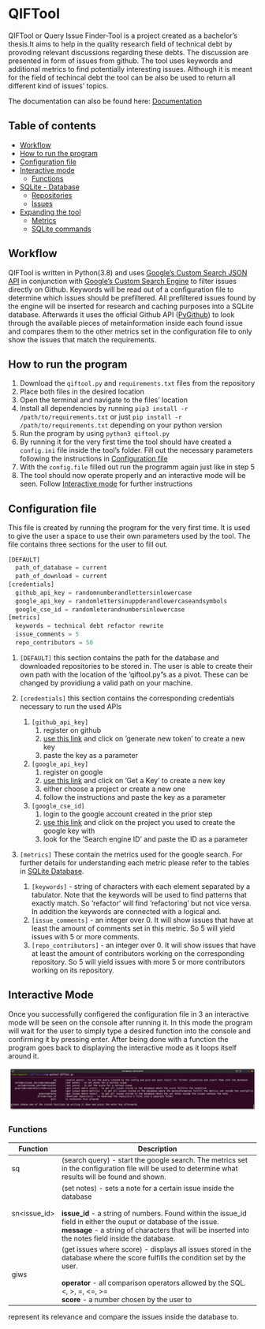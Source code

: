 # QIFTool

QIFTool  or  Query  Issue  Finder-Tool  is  a  project  created  as  a  bachelor’s  thesis.It  aims to  help  in the  quality  research field  of technical  debt  by provoding  relevant discussions regarding these debts. The discussion are presented in form of issues from github.  The tool uses keywords and additional metrics to find potentially interesting issues. Although it is meant for the field of techincal debt the tool can be also be used to return all different kind of issues’ topics.

The documentation can also be found here: [Documentation](QIFTool___Documentation.pdf)


## Table of contents

- [Workflow](#workflow)
- [How to run the program](#how_to)
- [Configuration file](#config)
- [Interactive mode](#interactive_mode)
  - [Functions](#im_functions)
- [SQLite - Database](#sqlite)
  - [Repositories](#sqlite_repositories)
  - [Issues](#sqlite_issues)
- [Expanding the tool](#expanding)
  - [Metrics](#ex_metrics)
  - [SQLite commands](#ex_sqlite)

## Workflow

QIFTool is written in Python(3.8) and uses [Google’s Custom Search JSON API](https://developers.google.com/custom-search/v1/overview) in conjunction with [Google’s Custom Search Engine](https://developers.google.com/custom-search) to filter issues directly on Github. Keywords will be read out of a configuration file to determine which issues should be prefiltered. All prefiltered issues found by the engine will be inserted for research and caching purposes into a SQLite database. Afterwards it uses the official Github API ([PyGithub](https://pygithub.readthedocs.io/en/latest/index.html)) to look through the available pieces of metainformation inside each found issue and compares them to the other metrics set in the configuration file to only show the issues that match the requirements.

## How to run the program <a name="how_to"/>


1. Download the `qiftool.py`  and `requirements.txt` files from the repository
1. Place both files in the desired location
1. Open the terminal and navigate to the files’ location
1. Install all dependencies by running `pip3 install -r /path/to/requirements.txt` or just `pip install -r /path/to/requirements.txt` depending on your python version
1. Run the program by using `python3 qiftool.py`
1. By running it for the very first time the tool should have created a `config.ini` file inside the tool’s folder. Fill out the necessary parameters following the instructions in [Configuration file](#config)
1. With the `config.file` filled out run the programm again just like in step 5
1. The tool should now operate properly and an interactive mode will be seen.
Follow [Interactive mode](#interactive_mode) for further instructions

## Configuration file <a name="config"/>

This file is created by running the program for the very first time. It is used to give
the user a space to use their own parameters used by the tool. The file contains three
sections for the user to fill out.

```python
[DEFAULT]
  path_of_database = current
  path_of_download = current
[credentials]
  github_api_key = randomnumberandlettersinlowercase
  google_api_key = randomlettersinuppderandlowercaseandsymbols
  google_cse_id = randomleterandnumbersinlowercase
[metrics]
  keywords = technical debt refactor rewrite
  issue_comments = 5
  repo_contributors = 50
```
1. `[DEFAULT]` this section contains the path for the database and downloaded repositories to be stored in. The user is able to create their own path with the location of the ’qiftool.py”s as a pivot. These can be changed by providiung a valid path on your machine.

1. `[credentials]` this section contains the corresponding credentials necessary to run the used APIs
    1. `[github_api_key]`
        1. register on github
        1. [use this link](https://github.com/settings/tokens) and click on ’generate new token’ to create a new key
        1. paste the key as a parameter
    1. `[google_api_key]`
        1. register on google
        1. [use this link](https://developers.google.com/custom-search/v1/introduction) and click on ’Get a Key’ to create a new key
        1. either choose a project or create a new one
        1. follow the instructions and paste the key as a parameter
    1. `[google_cse_id]`
        1. login to the google account created in the prior step
        1. [use this link](https://cse.google.com/cse/all) and click on the project you used to create the google key with
        1. look for the ’Search engine ID’ and paste the ID as a parameter
1. `[metrics]` These contain the metrics used for the google search. For further details for understanding each metric please refer to the tables in [SQLite Database](#sqlite).
    1. `[keywords]` - string of characters with each element separated by a tabulator. Note that the keywords will be used to find patterns that exactly match. So ’refactor’ will find ’refactoring’ but not vice versa. In addition the keywords are connected with a logical and.
    1. `[issue_comments]` - an integer over 0. It will show issues that have at least the amount of comments set in this metric. So 5 will yield issues with 5 or more comments.
    1. `[repo_contributors]` - an integer over 0. It will show issues that have at least the amount of contributors working on the corresponding repository. So 5 will yield issues with more 5 or more contributors working on its repository.

## Interactive Mode <a name="interactive_mode"/>

Once you successfully configered the configuration file in 3 an interactive mode will be seen on the console after running it. In this mode the program will wait for the user to simply type a desired function into the console and confirming it by pressing enter. After being done with a function the program goes back to displaying the interactive mode as it loops itself around it.

![interactive mode](/interactive_mode_large.png)

### Functions

Function | Description
---------|------------
sq | (search query) - start the google search. The metrics set in the configuration file will be used to determine what results will be found and shown.
sn<tab><issue_id><tab><message> | (set notes) - sets a note for a certain issue inside the database <br/> <br/> **issue_id** - a string of numbers. Found within the issue_id field in either the ouput or database of the issue. <br/> **message** - a string of characters that will be inserted into the notes field inside the database.
giws<tab><operator><tab><score> | (get issues where score) - displays all issues stored in the database where the score fulfills the condition set by the user. <br/> <br/> **operator** - all comparison operators allowed by the SQL. <, >, =, <=, >= <br/> **score** - a number chosen by the user to
represent its relevance and compare the
issues inside the database to.
